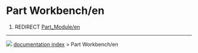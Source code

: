 # Part Workbench/en
1.  REDIRECT [Part\_Module/en](Part_Module/en.md)



---
![](images/Right_arrow.png) [documentation index](../README.md) > Part Workbench/en
